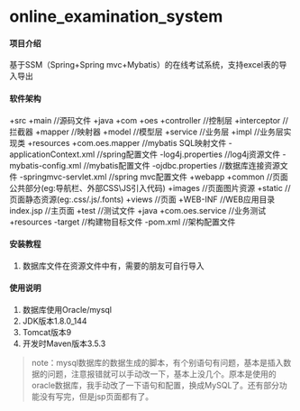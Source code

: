 # online_examination_system

#### 项目介绍
基于SSM（Spring+Spring mvc+Mybatis）的在线考试系统，支持excel表的导入导出

#### 软件架构
+src
  +main                         //源码文件
    +java
      +com
        +oes
          +controller           //控制层
          +interceptor          //拦截器
          +mapper               //映射器
          +model                //模型层
          +service              //业务层
            +impl               //业务层实现类
    +resources
      +com.oes.mapper           //mybatis SQL映射文件
      -applicationContext.xml   //spring配置文件
      -log4j.properties         //log4j资源文件
      -mybatis-config.xml       //mybatis配置文件
      -ojdbc.properties         //数据库连接资源文件
      -springmvc-servlet.xml    //spring mvc配置文件
    +webapp
      +common                   //页面公共部分(eg:导航栏、外部CSS\JS引入代码)
      +images                   //页面图片资源
      +static                   //页面静态资源(eg:.css/.js/.fonts)
      +views                    //页面
      +WEB-INF                  //WEB应用目录
      index.jsp                 //主页面
  +test                         //测试文件
    +java
      +com.oes.service          //业务测试
    +resources
-target                         //构建物目标文件
-pom.xml                        //架构配置文件


#### 安装教程

1. 数据库文件在资源文件中有，需要的朋友可自行导入

#### 使用说明

1. 数据库使用Oracle/mysql
2. JDK版本1.8.0_144
3. Tomcat版本9
4. 开发时Maven版本3.5.3



> note：mysql数据库的数据生成的脚本，有个别语句有问题，基本是插入数据的问题，注意报错就可以手动改一下，基本上没几个。原本是使用的oracle数据库，我手动改了一下语句和配置，换成MySQL了。还有部分功能没有写完，但是jsp页面都有了。

